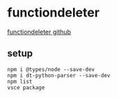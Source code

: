 # functiondeleter

[functiondeleter github](https://github.com/tianbinraindrop/functiondeleter)

## setup

```shell
npm i @types/node --save-dev
npm i dt-python-parser --save-dev
npm list
vsce package
```
